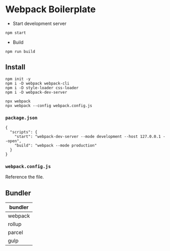 # Webpack Boilerplate

* Start development server
```
npm start
```

* Build
```
npm run build
```


## Install

```
npm init -y
npm i -D webpack webpack-cli
npm i -D style-loader css-loader
npm i -D webpack-dev-server
```

```
npx webpack
npx webpack --config webpack.config.js
```

### `package.json`
```
{
  "scripts": {
    "start": "webpack-dev-server --mode development --host 127.0.0.1 --open",
    "build": "webpack --mode production"
  }
}
```

### `webpack.config.js`

Reference the file.

## Bundler

| bundler |
| ------- |
| webpack |
| rollup  |
| parcel  |
| gulp    |
